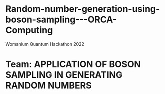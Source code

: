 # Random-number-generation-using-boson-sampling---ORCA-Computing
Womanium Quantum Hackathon 2022

# Team: APPLICATION OF BOSON SAMPLING IN GENERATING RANDOM NUMBERS
